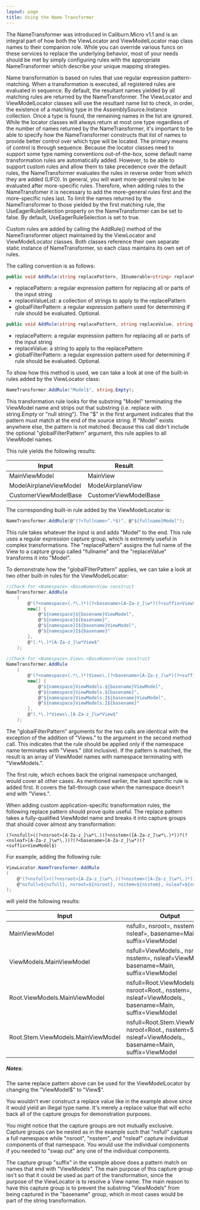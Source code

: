 ```yaml
---
layout: page
title: Using the Name Transformer
---
```


The NameTransformer was introduced in Caliburn.Micro v1.1 and is an integral part of how both the ViewLocator and ViewModelLocator map class names to their companion role. While you can override various funcs on these services to replace the underlying behavior, most of your needs should be met by simply configuring rules with the appropriate NameTransformer which describe your unique mapping strategies.

Name transformation is based on rules that use regular expression pattern-matching. When a transformation is executed, all registered rules are evaluated in sequence. By default, the resultant names yielded by all matching rules are returned by the NameTransformer. The ViewLocator and ViewModelLocator classes will use the resultant name list to check, in order, the existence of a matching type in the AssemblySource.Instance collection. Once a type is found, the remaining names in the list are ignored. While the locator classes will always return at most one type regardless of the number of names returned by the NameTransformer, it's important to be able to specify how the NameTransformer constructs that list of names to provide better control over which type will be located. The primary means of control is through sequence. Because the locator classes need to support some type naming conventions out-of-the-box, some default name transformation rules are automatically added. However, to be able to support custom rules and allow them to take precedence over the default rules, the NameTransformer evaluates the rules in reverse order from which they are added (LIFO). In general, you will want more-general rules to be evaluated after more-specific rules. Therefore, when adding rules to the NameTransfomer it is necessary to add the more-general rules first and the more-specific rules last. To limit the names returned by the NameTransformer to those yielded by the first matching rule, the UseEagerRuleSelection property on the NameTransformer can be set to false. By default, UseEagerRuleSelection is set to true.

Custom rules are added by calling the AddRule() method of the NameTransformer object maintained by the ViewLocator and ViewModelLocator classes. Both classes reference their own separate static instance of NameTransformer, so each class maintains its own set of rules.

The calling convention is as follows:

``` csharp
public void AddRule(string replacePattern, IEnumerable<string> replaceValueList, string globalFilterPattern = null)
```

 - replacePattern: a regular expression pattern for replacing all or parts of the input string
 - replaceValueList: a collection of strings to apply to the replacePattern
 - globalFilterPattern: a regular expression pattern used for determining if rule should be evaluated. Optional.

``` csharp
public void AddRule(string replacePattern, string replaceValue, string globalFilterPattern = null)
```

 - replacePattern: a regular expression pattern for replacing all or parts of the input string
 - replaceValue: a string to apply to the replacePattern
 - globalFilterPattern: a regular expression pattern used for determining if rule should be evaluated. Optional.

To show how this method is used, we can take a look at one of the built-in rules added by the ViewLocator class:

``` csharp
NameTransformer.AddRule("Model$", string.Empty);
```

This transformation rule looks for the substring "Model" terminating the ViewModel name and strips out that substring (i.e. replace with string.Empty or "null string"). The "$" in the first argument indicates that the pattern must match at the end of the source string. If "Model" exists anywhere else, the pattern is not matched. Because this call didn't include the optional "globalFilterPattern" argument, this rule applies to all ViewModel names.

This rule yields the following results:

| Input | Result |
|------------|------|
| MainViewModel | MainView |
| ModelAirplaneViewModel | ModelAirplaneView |
| CustomerViewModelBase | CustomerViewModelBase |

The corresponding built-in rule added by the ViewModelLocator is:

``` csharp
NameTransformer.AddRule(@"(?<fullname>^.*$)", @"${fullname}Model");
```

This rule takes whatever the input is and adds "Model" to the end. This rule uses a regular expression capture group, which is extremely useful in complex transformations. The "replacePattern" assigns the full name of the View to a capture group called "fullname" and the "replaceValue" transforms it into <fullname> "Model".

To demonstrate how the "globalFilterPattern" applies, we can take a look at two other built-in rules for the ViewModelLocator:

``` csharp
//Check for <Namespace>.<BaseName>View construct
NameTransformer.AddRule
    (
        @"(?<namespace>(.*\.)*)(?<basename>[A-Za-z_]\w*)(?<suffix>View$)",
        new[] {
            @"${namespace}${basename}ViewModel",
            @"${namespace}${basename}",
            @"${namespace}I${basename}ViewModel",
            @"${namespace}I${basename}"
        },
        @"(.*\.)*[A-Za-z_]\w*View$"
    );
 
//Check for <Namespace>.Views.<BaseName>View construct
NameTransformer.AddRule
    (
        @"(?<namespace>(.*\.)*)Views\.(?<basename>[A-Za-z_]\w*)(?<suffix>View$)",
        new[] {
            @"${namespace}ViewModels.${basename}ViewModel",
            @"${namespace}ViewModels.${basename}",
            @"${namespace}ViewModels.I${basename}ViewModel",
            @"${namespace}ViewModels.I${basename}"
        },
        @"(.*\.)*Views\.[A-Za-z_]\w*View$"
    );
```

The "globalFilterPattern" arguments for the two calls are identical with the exception of the addition of "Views\." to the argument in the second method call. This indicates that the rule should be applied only if the namespace name terminates with "Views." (dot inclusive). If the pattern is matched, the result is an array of ViewModel names with namespace terminating with "ViewModels.".

The first rule, which echoes back the original namespace unchanged, would cover all other cases. As mentioned earlier, the least specific rule is added first. It covers the fall-through case when the namespace doesn't end with "Views.".

When adding custom application-specific transformation rules, the following replace pattern should prove quite useful. The replace pattern takes a fully-qualified ViewModel name and breaks it into capture groups that should cover almost any transformation:

```
(?<nsfull>((?<nsroot>[A-Za-z_]\w*\.)(?<nsstem>([A-Za-z_]\w*\.)*))?(?<nsleaf>[A-Za-z_]\w*\.))?(?<basename>[A-Za-z_]\w*)(?<suffix>ViewModel$)
```

For example, adding the following rule:

``` csharp
ViewLocator.NameTransformer.AddRule
(
    @"(?<nsfull>((?<nsroot>[A-Za-z_]\w*\.)(?<nsstem>([A-Za-z_]\w*\.)*))?(?<nsleaf>[A-Za-z_]\w*\.))?(?<basename>[A-Za-z_]\w*)(?<suffix>ViewModel$)",
    @"nsfull=${nsfull}, nsroot=${nsroot}, nsstem=${nsstem}, nsleaf=${nsleaf}, basename=${basename}, suffix=${suffix}"
);
```

will yield the following results:

| Input | Output |
|------------|------|
| MainViewModel | nsfull=, nsroot=, nsstem=, nsleaf=, basename=Main, suffix=ViewModel |
| ViewModels.MainViewModel | nsfull=ViewModels., nsroot=, nsstem=, nsleaf=ViewModels., basename=Main, suffix=ViewModel |
| Root.ViewModels.MainViewModel | nsfull=Root.ViewModels., nsroot=Root., nsstem=, nsleaf=ViewModels., basename=Main, suffix=ViewModel |
| Root.Stem.ViewModels.MainViewModel | nsfull=Root.Stem.ViewModels., nsroot=Root., nsstem=Stem., nsleaf=ViewModels., basename=Main, suffix=ViewModel |

##### Notes:

The same replace pattern above can be used for the ViewModelLocator by changing the "ViewModel$" to "View$".

You wouldn't ever construct a replace value like in the example above since it would yield an illegal type name. It's merely a replace value that will echo back all of the capture groups for demonstration purposes.

You might notice that the capture groups are not mutually exclusive. Capture groups can be nested as in the example such that "nsfull" captures a full namespace while "nsroot", "nsstem", and "nsleaf" capture individual components of that namespace. You would use the individual components if you needed to "swap out" any one of the individual components.

The capture group "suffix" in the example above does a pattern match on names that end with "ViewModels". The main purpose of this capture group isn't so that it could be used as part of the transformation, since the purpose of the ViewLocator is to resolve a View name. The main reason to have this capture group is to prevent the substring "ViewModels" from being captured in the "basename" group, which in most cases would be part of the string transformation.
